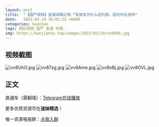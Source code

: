 ```yaml
---
layout: post
title:  "【国产视频】圣诞绿帽之夜-“有男友为什么还约炮，因为你比他帅"
date:   2022-03-19 16:02:22 +0800
categories: GuoChan
tags: 网红视频 国产 圣诞 约炮
img: https://kanjiantu.top/images/2022/03/19/vv8UhO.jpg
---
```



## 视频截图

![vv8UhO.jpg](https://kanjiantu.top/images/2022/03/19/vv8UhO.jpg)
![vv87zg.jpg](https://kanjiantu.top/images/2022/03/19/vv87zg.jpg)
![vv8Ame.jpg](https://kanjiantu.top/images/2022/03/19/vv8Ame.jpg)
![vv8nBj.jpg](https://kanjiantu.top/images/2022/03/19/vv8nBj.jpg)
![vv8OVL.jpg](https://kanjiantu.top/images/2022/03/19/vv8OVL.jpg)

## 正文

直通车（需翻墙）：[Telegram在线播放](https://t.me/mimeijingxuan/195)

更多优质资源尽在**迷妹精选**！

唯一资源电报群：[点我入群](https://t.me/mimeijingxuan)


